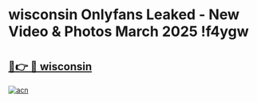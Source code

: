 # wisconsin Onlyfans Leaked - New Video & Photos March 2025 !f4ygw

# <h2><a href="https://6slbzh.iuczelnia.edu.pl?title=wisconsin&ref=f4ygw">🔗👉 🔴 wisconsin</a></h2>

[![acn](https://github.com/user-attachments/assets/0f9c940e-d8b0-45ae-aac7-cd30a18b3e1c)](https://6slbzh.iuczelnia.edu.pl?title=wisconsin&ref=f4ygw)

